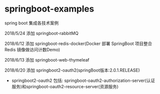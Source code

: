 # springboot-examples
spring boot 集成各技术案例

2018/5/24 添加 springboot-rabbitMQ

2018/6/12 添加  springboot-redis-docker(Docker 部署 SpringBoot 项目整合 Redis 镜像做访问计数Demo)

2018/6/13 添加 springboot-web-thymeleaf

2018/6/20 添加 springboot2-oauth2(springBoot版本:2.0.1.RELEASE)

* springboot2-oauth2 包括: springboot-oauth2-authorization-server(认证服务)和springboot-oauth2-resource-server(资源服务)






